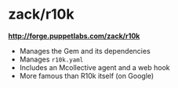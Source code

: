 <!SLIDE>
# zack/r10k

**http://forge.puppetlabs.com/zack/r10k**

* Manages the Gem and its dependencies
* Manages `r10k.yaml`
* Includes an Mcollective agent and a web hook
* More famous than R10k itself (on Google)
